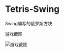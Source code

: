 # Tetris-Swing
Swing编写的俄罗斯方块

游戏截图

![游戏截图](https://github.com/FieldSoft-HelloClyde/Tetris-Swing/blob/master/image/snap.png?raw=true)
